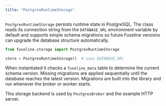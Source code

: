 ```yaml
---
title: "PostgresRuntimeStorage"
---
```


`PostgresRuntimeStorage` persists runtime state in PostgreSQL. The class reads
its connection string from the `DATABASE_URL` environment variable by default and
supports simple schema migrations so future Fuseline versions can upgrade the
database structure automatically.

```python
from fuseline.storage import PostgresRuntimeStorage

store = PostgresRuntimeStorage()  # uses DATABASE_URL
```

When instantiated it checks a `fuseline_meta` table to determine the current
schema version. Missing migrations are applied sequentially until the database
reaches the latest version. Migrations are built into the library and run
whenever the broker or worker starts.

This storage backend is used by `PostgresBroker` and the example HTTP server.
```
